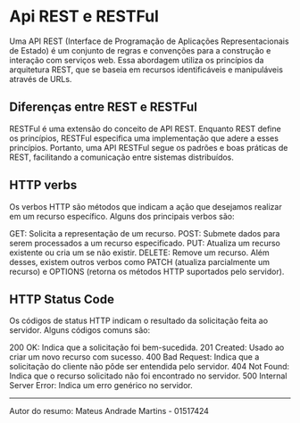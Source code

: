 # Api REST e RESTFul
Uma API REST (Interface de Programação de Aplicações Representacionais de Estado) é um conjunto de regras e convenções para a construção e interação com serviços web. Essa abordagem utiliza os princípios da arquitetura REST, que se baseia em recursos identificáveis e manipuláveis através de URLs.

## Diferenças entre REST e RESTFul
RESTFul é uma extensão do conceito de API REST. Enquanto REST define os princípios, RESTFul especifica uma implementação que adere a esses princípios. Portanto, uma API RESTFul segue os padrões e boas práticas de REST, facilitando a comunicação entre sistemas distribuídos.

## HTTP verbs
Os verbos HTTP são métodos que indicam a ação que desejamos realizar em um recurso específico. Alguns dos principais verbos são:

GET: Solicita a representação de um recurso.
POST: Submete dados para serem processados a um recurso especificado.
PUT: Atualiza um recurso existente ou cria um se não existir.
DELETE: Remove um recurso.
Além desses, existem outros verbos como PATCH (atualiza parcialmente um recurso) e OPTIONS (retorna os métodos HTTP suportados pelo servidor).


## HTTP Status Code
Os códigos de status HTTP indicam o resultado da solicitação feita ao servidor. Alguns códigos comuns são:

200 OK: Indica que a solicitação foi bem-sucedida.
201 Created: Usado ao criar um novo recurso com sucesso.
400 Bad Request: Indica que a solicitação do cliente não pôde ser entendida pelo servidor.
404 Not Found: Indica que o recurso solicitado não foi encontrado no servidor.
500 Internal Server Error: Indica um erro genérico no servidor.

---

Autor do resumo: Mateus Andrade Martins - 01517424

